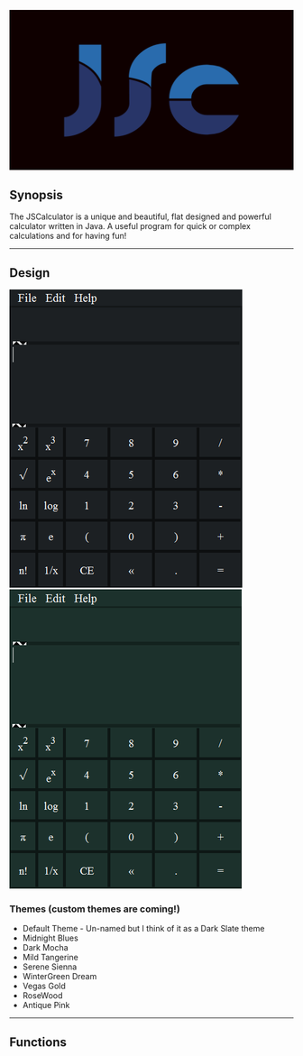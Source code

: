 ![](Resources/logo2.png?raw=true "JSCalculator Logo")
## Synopsis
The JSCalculator is a unique and beautiful, flat designed and powerful calculator written in Java. A useful program for quick or complex calculations and for having fun!

---

## Design
![](Resources/uilook.png?raw=true "UI Design") ![](Resources/uilook2.png?raw=true "UI Design")

### Themes (custom themes are coming!)
* Default Theme - Un-named but I think of it as a Dark Slate theme
* Midnight Blues
* Dark Mocha
* Mild Tangerine
* Serene Sienna
* WinterGreen Dream
* Vegas Gold
* RoseWood
* Antique Pink

---

## Functions

